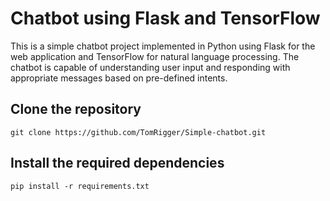 # Chatbot using Flask and TensorFlow
This is a simple chatbot project implemented in Python using Flask for the web application and TensorFlow for natural language processing. The chatbot is capable of understanding user input and responding with appropriate messages based on pre-defined intents.

## Clone the repository
```
git clone https://github.com/TomRigger/Simple-chatbot.git
```
## Install the required dependencies
```
pip install -r requirements.txt
```

